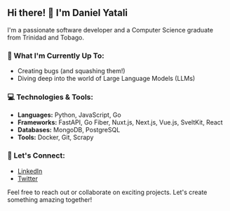 ## Hi there! 👋 I'm Daniel Yatali

I'm a passionate software developer and a Computer Science graduate from Trinidad and Tobago.

### 🔭 What I'm Currently Up To:
- Creating bugs (and squashing them!)
- Diving deep into the world of Large Language Models (LLMs)

### 💻 Technologies & Tools:
- **Languages:** Python, JavaScript, Go
- **Frameworks:** FastAPI, Go Fiber, Nuxt.js, Next.js, Vue.js, SveltKit, React
- **Databases:** MongoDB, PostgreSQL
- **Tools:** Docker, Git, Scrapy

### 🤝 Let's Connect:
- [LinkedIn](https://www.linkedin.com/in/daniel-yatali-2b4b84171/)
- [Twitter](https://x.com/Daniel_Yatali)

Feel free to reach out or collaborate on exciting projects. Let's create something amazing together!


